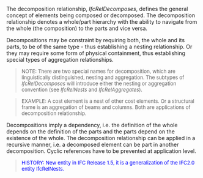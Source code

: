 ﻿The decomposition relationship, _IfcRelDecomposes_, defines the general concept of elements being composed or decomposed. The decomposition relationship denotes a whole/part hierarchy with the ability to navigate from the whole (the composition) to the parts and vice versa.

Decompositions may be constraint by requiring both, the whole and its parts, to be of the same type - thus establishing a nesting relationship. Or they may require some form of physical containment, thus establishing special types of aggregation relationships.

> <font size="-1"> NOTE: There are two special names for
		decomposition, which are linguistically distinguished, nesting and aggregation.
		The subtypes of <i>IfcRelDecomposes</i> will introduce either the nesting or
		aggregation convention (see <i>IfcRelNests</i> and
		<i>IfcRelAggregates</i>).</font>

> <font size="-1"> EXAMPLE: A cost element is a nest of other
		cost elements. Or a structural frame is an aggregation of beams and columns.
		Both are applications of decomposition relationship.</font>

Decompositions imply a dependency, i.e. the definition of the whole depends on the definition of the parts and the parts depend on the existence of the whole. The decomposition relationship can be applied in a recursive manner, i.e. a decomposed element can be part in another decomposition. Cyclic references have to be prevented at application level.

> <font color="#0000FF" size="-1">HISTORY: New entity in IFC Release 1.5,
		  it is a generalization of the IFC2.0 entity IfcRelNests.</font>
>